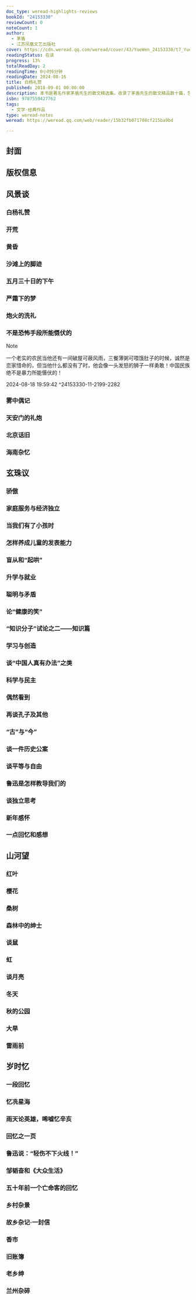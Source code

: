 ```yaml
---
doc_type: weread-highlights-reviews
bookId: "24153330"
reviewCount: 0
noteCount: 1
author:
  - 茅盾
  - 江苏凤凰文艺出版社
cover: https://cdn.weread.qq.com/weread/cover/43/YueWen_24153330/t7_YueWen_24153330.jpg
readingStatus: 在读
progress: 13%
totalReadDay: 2
readingTime: 0小时6分钟
readingDate: 2024-08-16
title: 白杨礼赞
published: 2018-09-01 00:00:00
description: 本书是著名作家茅盾先生的散文精选集。收录了茅盾先生的散文精品数十篇，包括《严霜下的梦》《雾》《红叶》《黄昏》《冥屋》《沙滩上的脚迹》等。茅盾是早就从事写作的人。唯其阅世深了，所以每不忘社会，他的观察的周到，分析的清楚，是现代散文中最有实用的一种写法，具有较高的文学鉴赏价值。
isbn: 9787559427762
tags:
  - 文学-经典作品
type: weread-notes
weread: https://weread.qq.com/web/reader/15b32fb071708cf215ba9bd

---
```



## 封面

## 版权信息

## 风景谈

### 白杨礼赞

### 开荒

### 黄昏

### 沙滩上的脚迹

### 五月三十日的下午

### 严霜下的梦

### 炮火的洗礼

### 不是恐怖手段所能慑伏的

> [!NOTE] 
> 一个老实的农民当他还有一间破屋可蔽风雨，三餐薄粥可喂饿肚子的时候，诚然是恋家惜命的，但当他什么都没有了时，他会像一头发怒的狮子一样勇敢！中国民族绝不是暴力所能慑伏的！
> 
> 2024-08-18 19:59:42 ^24153330-11-2199-2282

### 雾中偶记

### 天安门的礼炮

### 北京话旧

### 海南杂忆

## 玄珠议

### 骄傲

### 家庭服务与经济独立

### 当我们有了小孩时

### 怎样养成儿童的发表能力

### 盲从和“起哄”

### 升学与就业

### 聪明与矛盾

### 论“健康的笑”

### “知识分子”试论之二——知识篇

### 学习与创造

### 谈“中国人真有办法”之类

### 科学与民主

### 偶然看到

### 再谈孔子及其他

### “古”与“今”

### 谈一件历史公案

### 谈平等与自由

### 鲁迅是怎样教导我们的

### 谈独立思考

### 新年感怀

### 一点回忆和感想

## 山河望

### 红叶

### 樱花

### 桑树

### 森林中的绅士

### 谈鼠

### 虹

### 谈月亮

### 冬天

### 秋的公园

### 大旱

### 雷雨前

## 岁时忆

### 一段回忆

### 忆冼星海

### 雨天论英雄，唏嘘忆辛亥

### 回忆之一页

### 鲁迅说：“轻伤不下火线！”

### 邹韬奋和《大众生活》

### 五十年前一个亡命客的回忆

### 乡村杂景

### 故乡杂记·一封信

### 香市

### 旧账簿

### 老乡绅

### 兰州杂碎

